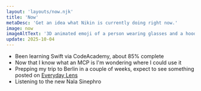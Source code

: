 ```yaml
---
layout: 'layouts/now.njk'
title: 'Now'
metaDesc: 'Get an idea what Nikin is currently doing right now.'
image: now
imageAltText: '3D animated emoji of a person wearing glasses and a hoodie is focused on a laptop screen..'
update: 2025-10-04
---
```

- Been learning Swift via CodeAcademy, about 85% complete
- Now that I know what an MCP is I'm wondering where I could use it
- Prepping my trip to Berlin in a couple of weeks, expect to see something posted on [Everyday Lens](https://everydaylens.photos)
- Listening to the new Nala Sinephro